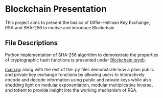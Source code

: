 
# Blockchain Presentation

This project aims to present the basics of Diffie-Hellman Key Exchange, RSA and SHA-256 to motive 
and introduce Blockchain.


## File Descriptions
Python implementation of SHA-256 algorithm to demonstrate the properties of cryptographic hash functions is presented under [Blockchain.ipynb](https://colab.research.google.com/github/Atakan-Topaloglu/Blockchain-Presentation/blob/master/Blockchain.ipynb).

[main.py](https://github.com/Atakan-Topaloglu/Blockchain-Presentation/blob/master/main.py) along with the rest of the .py files demonstrate how a plain public and private key exchange functions
by allowing users to interactively encode and decode information using public and private keys while also shedding light on modular exponentiation, modular multiplicative inverse, and  totient to provide insight into the working mechanism of RSA.
